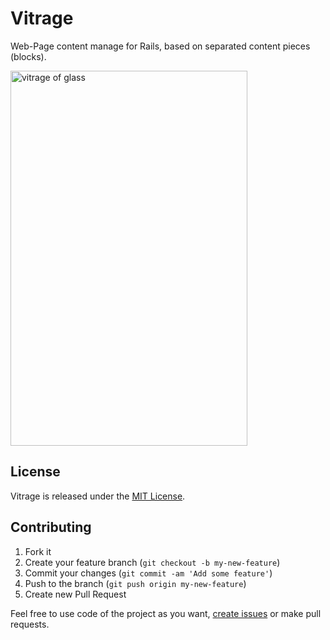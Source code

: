 Vitrage
=======

Web-Page content manage for Rails, based on separated content pieces (blocks).

<img src="http://www.vitroart.ru/upload/information_system_35/4/2/2/item_422/information_items_1242584051.jpg" alt="vitrage of glass" height="600" width="379">

License
-------
Vitrage is released under the [MIT License](LICENSE.txt).


Contributing
------------

1. Fork it
2. Create your feature branch (`git checkout -b my-new-feature`)
3. Commit your changes (`git commit -am 'Add some feature'`)
4. Push to the branch (`git push origin my-new-feature`)
5. Create new Pull Request


Feel free to use code of the project as you want, [create issues](https://github.com/dymio/vitrage/issues) or make pull requests.

